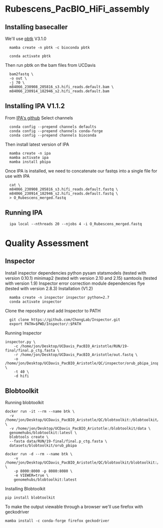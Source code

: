# Rubescens_PacBIO_HiFi_assembly
## Installing basecaller
We'll use [pbtk](https://github.com/PacificBiosciences/pbbioconda) V3.1.0
```
  mamba create -n pbtk -c bioconda pbtk
```
```
  conda activate pbtk
```
Then run pbtk on the bam files from UCDavis
```
  bam2fastq \
  -o out \
  -j 70 \
  m84066_230908_205816_s3.hifi_reads.default.bam \
  m84066_230914_182946_s2.hifi_reads.default.bam
```
## Installing IPA V1.1.2
From [IPA's github](https://github.com/PacificBiosciences/pbipa)
Select channels
```
  conda config --prepend channels defaults
  conda config --prepend channels conda-forge
  conda config --prepend channels bioconda
```
Then install latest version of IPA
```
  mamba create -n ipa
  mamba activate ipa
  mamba install pbipa
```

Once IPA is installed, we need to concatenate our fastqs into a single file for use with IPA
```
  cat \
  m84066_230908_205816_s3.hifi_reads.default.fastq \
  m84066_230914_182946_s2.hifi_reads.default.fastq \
  > O_Rubescens_merged.fastq
```

## Running IPA
```
  ipa local --nthreads 20 --njobs 4 -i O_Rubescens_merged.fastq
```
# Quality Assessment

## Inspector
Install inspector dependencies
  python
  pysam
  statsmodels (tested with version 0.10.1)
  minimap2 (tested with version 2.10 and 2.15)
  samtools (tested with version 1.9)
Inspector error correction module dependencies
  flye (tested with version 2.8.3)
Installation (V1.2)
```
  mamba create -n inspector inspector python=2.7
  conda activate inspector
```
Clone the repository and add Inspector to PATH
```
  git clone https://github.com/ChongLab/Inspector.git
  export PATH=$PWD/Inspector/:$PATH
```
Running Inspector

```
inspector.py \
	-c /home/jon/Desktop/UCDavis_PacBIO_Aristotle/RUN/19-final/final.p_ctg.fasta \
	-r /home/jon/Desktop/UCDavis_PacBIO_Aristotle/out.fastq \
	-o /home/jon/Desktop/UCDavis_PacBIO_Aristotle/QC/inspector/orub_pbipa_inspector \
	-t 40 \
	-d hifi
```

## Blobtoolkit
Running blobtoolkit
```
docker run -it --rm --name btk \
  -v /home/jon/Desktop/UCDavis_PacBIO_Aristotle/QC/blobtoolkit:/blobtoolkit/datasets \
  -v /home/jon/Desktop/UCDavis_PacBIO_Aristotle:/blobtoolkit/data \
  genomehubs/blobtoolkit:latest \
  blobtools create \
  --fasta data/RUN/19-final/final.p_ctg.fasta \
  datasets/blobtoolkit/orub_pbipa
```
```
docker run -d --rm --name btk \
	-v /home/jon/Desktop/UCDavis_PacBIO_Aristotle/QC/blobtoolkit/blobtoolkit:/blobtoolkit/datasets \
	-p 8000:8000 -p 8080:8080 \
	-e VIEWER=true \
	genomehubs/blobtoolkit:latest
```


Installing Blobtoolkit
```
pip install blobtoolkit
```
To make the output viewable through a browser we'll use firefox with geckodriver
```
mamba install -c conda-forge firefox geckodriver
```
